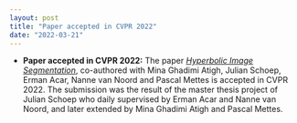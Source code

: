 ```yaml
---
layout: post
title: "Paper accepted in CVPR 2022"
date: "2022-03-21"
---
```


- **Paper accepted in CVPR 2022:** The paper [_Hyperbolic Image Segmentation_](https://www.google.com/url?q=https%3A%2F%2Farxiv.org%2Fpdf%2F2203.05898.pdf&sa=D&sntz=1&usg=AOvVaw1oqcOt3gbUmfnu1sctKinw), co-authored with Mina Ghadimi Atigh, Julian Schoep, Erman Acar, Nanne van Noord and Pascal Mettes is accepted in CVPR 2022. The submission was the result of the master thesis project of Julian Schoep who daily supervised by Erman Acar and Nanne van Noord, and later extended by Mina Ghadimi Atigh and Pascal Mettes.
